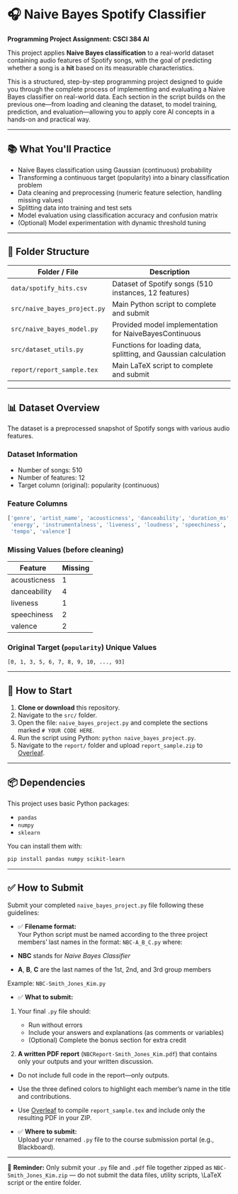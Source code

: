 # 🎧 Naive Bayes Spotify Classifier

**Programming Project Assignment: CSCI 384 AI**

This project applies **Naive Bayes classification** to a real-world dataset containing audio features of Spotify songs, with the goal of predicting whether a song is a **hit** based on its measurable characteristics.

This is a structured, step-by-step programming project designed to guide you through the complete process of implementing and evaluating a Naive Bayes classifier on real-world data. Each section in the script builds on the previous one—from loading and cleaning the dataset, to model training, prediction, and evaluation—allowing you to apply core AI concepts in a hands-on and practical way.

---

## 📚 What You'll Practice

- Naive Bayes classification using Gaussian (continuous) probability
- Transforming a continuous target (popularity) into a binary classification problem
- Data cleaning and preprocessing (numeric feature selection, handling missing values)
- Splitting data into training and test sets
- Model evaluation using classification accuracy and confusion matrix
- (Optional) Model experimentation with dynamic threshold tuning

---

## 📁 Folder Structure

| Folder / File                | Description                                                     |
| ---------------------------- | --------------------------------------------------------------- |
| `data/spotify_hits.csv`      | Dataset of Spotify songs (510 instances, 12 features)           |
| `src/naive_bayes_project.py` | Main Python script to complete and submit                       |
| `src/naive_bayes_model.py`   | Provided model implementation for NaiveBayesContinuous          |
| `src/dataset_utils.py`       | Functions for loading data, splitting, and Gaussian calculation |
| `report/report_sample.tex`   | Main LaTeX script to complete and submit                        |

---

## 📊 Dataset Overview

The dataset is a preprocessed snapshot of Spotify songs with various audio features.

### Dataset Information

- Number of songs: 510
- Number of features: 12
- Target column (original): popularity (continuous)

### Feature Columns

```python
['genre', 'artist_name', 'acousticness', 'danceability', 'duration_ms',
 'energy', 'instrumentalness', 'liveness', 'loudness', 'speechiness',
 'tempo', 'valence']
```

### Missing Values (before cleaning)

| Feature      | Missing |
| ------------ | ------- |
| acousticness | 1       |
| danceability | 4       |
| liveness     | 1       |
| speechiness  | 2       |
| valence      | 2       |

### Original Target (`popularity`) Unique Values

`[0, 1, 3, 5, 6, 7, 8, 9, 10, ..., 93]`

---

## 🚀 How to Start

1. **Clone or download** this repository.
2. Navigate to the `src/` folder.
3. Open the file: `naive_bayes_project.py` and complete the sections marked `# YOUR CODE HERE`.
4. Run the script using Python: `python naive_bayes_project.py`.
5. Navigate to the `report/` folder and upload `report_sample.zip` to [Overleaf](https://www.overleaf.com/project).

---

## 📦 Dependencies

This project uses basic Python packages:

- `pandas`
- `numpy`
- `sklearn`

You can install them with:

```bash
pip install pandas numpy scikit-learn
```

---

## ✅ How to Submit

Submit your completed `naive_bayes_project.py` file following these guidelines:

- ✅ **Filename format:**  
  Your Python script must be named according to the three project members’ last names in the format: `NBC-A_B_C.py`
  where:

- **NBC** stands for _Naive Bayes Classifier_
- **A**, **B**, **C** are the last names of the 1st, 2nd, and 3rd group members

Example: `NBC-Smith_Jones_Kim.py`

- ✅ **What to submit:**

1. Your final `.py` file should:

   - Run without errors
   - Include your answers and explanations (as comments or variables)
   - (Optional) Complete the bonus section for extra credit

2. **A written PDF report** (`NBCReport-Smith_Jones_Kim.pdf`) that contains only your outputs and your written discussion.

- Do not include full code in the report—only outputs.
- Use the three defined colors to highlight each member’s name in the title and contributions.
- Use [Overleaf](https://www.overleaf.com/project) to compile `report_sample.tex` and include only the resulting PDF in your ZIP.

- ✅ **Where to submit:**  
  Upload your renamed `.py` file to the course submission portal (e.g., Blackboard).

---

📌 **Reminder:** Only submit your `.py` file and `.pdf` file together zipped as `NBC-Smith_Jones_Kim.zip` — do not submit the data files, utility scripts, \LaTeX script or the entire folder.
